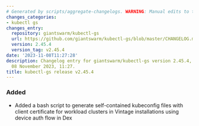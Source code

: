 ```yaml
---
# Generated by scripts/aggregate-changelogs. WARNING: Manual edits to this files will be overwritten.
changes_categories:
- kubectl gs
changes_entry:
  repository: giantswarm/kubectl-gs
  url: https://github.com/giantswarm/kubectl-gs/blob/master/CHANGELOG.md#2454---2023-11-08
  version: 2.45.4
  version_tag: v2.45.4
date: '2023-11-08T11:27:28'
description: Changelog entry for giantswarm/kubectl-gs version 2.45.4, published on
  08 November 2023, 11:27.
title: kubectl-gs release v2.45.4
---
```


### Added
- Added a bash script to generate self-contained kubeconfig files with client certificate for workload clusters in Vintage installations using device auth flow in Dex
